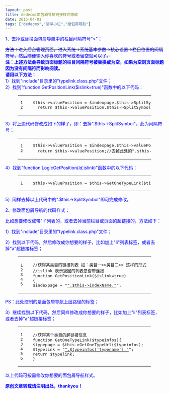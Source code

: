 ```yaml
---
layout: post
title: dedecms面包屑导航链接样式修改
date: 2015-04-01
tags: ["dedecms","清学小记","面包屑导航"]
---
```


<!-- build time:Sat Jun 23 2018 12:05:15 GMT+0800 (中国标准时间) -->

<span style="color:#00f">1、去掉或替换面包屑导航中的栏目间隔符号">"；</span>

<del><span style="color:#00f">方法：进入后台管理页面，进入系统→系统基本参数→核心设置→栏目位置的间隔符号，然后随便输入你喜欢的符号或者留空就可以了。</span></del>  
**<span style="color:#00f">注：上述方法会导致页面标题的栏目间隔符号被替换或为空，如果为空则页面标题因为没有间隔符而影响阅读。</span>**  
**<span style="color:#00f">请用以下方法：</span>**  
<span style="color:#00f">1）找到"include"目录里的"typelink.class.php"文件；</span>  
<span style="color:#00f">2）找到"function GetPositionLink($islink=true)"函数中的以下代码：</span>  

<figure class="highlight php"><table><tr><td class="gutter"><pre><span class="line">1</span>  
<span class="line">2</span>  
</pre></td><td class="code"><pre><span class="line"><span class="keyword">$this</span>->valuePosition = $indexpage.<span class="keyword">$this</span>->SplitSymbol.<span class="keyword">$this</span>->valuePosition;</span>  
<span class="line">  <span class="keyword">return</span> <span class="keyword">$this</span>->valuePosition.<span class="keyword">$this</span>->SplitSymbol;</span>  
</pre></td></tr></table></figure>

<span style="color:#00f">3）将上边代码修改成如下的样子，即：去掉".$this->SplitSymbol"，此为间隔符号；</span>  

<figure class="highlight php"><table><tr><td class="gutter"><pre><span class="line">1</span>  
<span class="line">2</span>  
</pre></td><td class="code"><pre><span class="line"><span class="keyword">$this</span>->valuePosition = $indexpage.<span class="keyword">$this</span>->valuePosition;</span>  
<span class="line">  <span class="keyword">return</span> <span class="keyword">$this</span>->valuePosition;<span class="comment">//去掉此处的".$this->SplitSymbol"可以使当前栏目或页面后边不带间隔符号</span></span>  
</pre></td></tr></table></figure>

<span style="color:#00f">4）找到"function LogicGetPosition($id,$islink)"函数中的以下代码：</span>  

<figure class="highlight php"><table><tr><td class="gutter"><pre><span class="line">1</span>  
</pre></td><td class="code"><pre><span class="line"><span class="keyword">$this</span>->valuePosition = <span class="keyword">$this</span>->GetOneTypeLink($tinfos).<span class="keyword">$this</span>->SplitSymbol.<span class="keyword">$this</span>->valuePosition;</span>  
</pre></td></tr></table></figure>

<span style="color:#00f">5）同样去掉以上代码中的".$this->SplitSymbol"即可完成修改。</span>

<span style="color:#00f">2、修改面包屑导航的代码样式；</span>

<span style="color:#00f">比如想要修改成带"li"列表的，或者去掉当前栏目或页面的超链接的，方法如下：</span>

<span style="color:#00f">1）找到"include"目录里的"typelink.class.php"文件；</span>

<span style="color:#00f">2）找到以下代码，然后修改成你想要的样子，比如加上"li"列表标签，或者去掉"a"超链接标签；</span>  

<figure class="highlight php"><table><tr><td class="gutter"><pre><span class="line">1</span>  
<span class="line">2</span>  
<span class="line">3</span>  
<span class="line">4</span>  
<span class="line">5</span>  
</pre></td><td class="code"><pre><span class="line"><span class="comment">//获得某类目的链接列表 如：类目一&gt;&gt;类目二&gt;&gt; 这样的形式</span></span>  
<span class="line"><span class="comment">//islink 表示返回的列表是否带连接</span></span>  
<span class="line"><span class="function"><span class="keyword">function</span> <span class="title">GetPositionLink</span><span class="params">($islink=true)</span></span></span>  
<span class="line"><span class="function"></span>&#123;</span>  
<span class="line">$indexpage = <span class="string">"<a href='"</span>.<span class="keyword">$this</span>->indexUrl.<span class="string">"'>"</span>.<span class="keyword">$this</span>->indexName.<span class="string">"</a>"</span>;</span>  
</pre></td></tr></table></figure>

<span style="color:#00f">PS：此处控制的是面包屑导航上层路径的标签；</span>

<span style="color:#00f">3）继续找到以下代码，然后同样修改成你想要的样子，比如加上"li"列表标签，或者去掉"a"超链接标签；</span>  

<figure class="highlight php"><table><tr><td class="gutter"><pre><span class="line">1</span>  
<span class="line">2</span>  
<span class="line">3</span>  
<span class="line">4</span>  
<span class="line">5</span>  
<span class="line">6</span>  
</pre></td><td class="code"><pre><span class="line"><span class="comment">//获得某个类目的超链接信息</span></span>  
<span class="line"><span class="function"><span class="keyword">function</span> <span class="title">GetOneTypeLink</span><span class="params">($typeinfos)</span></span>&#123;</span>  
<span class="line">$typepage = <span class="keyword">$this</span>->GetOneTypeUrl($typeinfos);</span>  
<span class="line">$typelink = <span class="string">"<a href='"</span>.$typepage.<span class="string">"'>"</span>.$typeinfos[<span class="string">'typename'</span>].<span class="string">"</a>"</span>;</span>  
<span class="line"><span class="keyword">return</span> $typelink;</span>  
<span class="line">&#125;</span>  
</pre></td></tr></table></figure>

<span style="color:#00f">以上代码可按需修改你想要的面包屑导航样式。</span>

**<span style="color:#00f">原创文章转载请注明出处，thankyou！</span>**
<!-- rebuild by neat -->